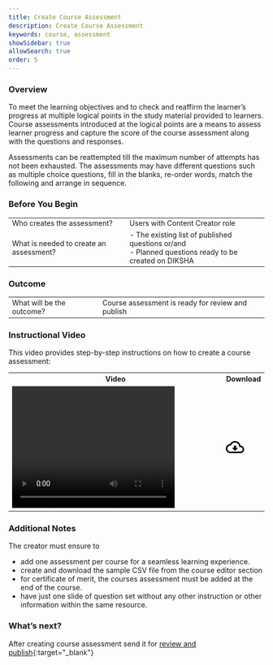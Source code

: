 ```yaml
---
title: Create Course Assessment
description: Create Course Assessment
keywords: course, assessment
showSidebar: true
allowSearch: true
order: 5
---
```


### Overview

To meet the learning objectives and to check and reaffirm the learner’s progress at multiple logical points in the study material provided to learners. Course assessments introduced at the logical points are a means to assess learner progress and capture the score of the course assessment along with the questions and responses. 

Assessments can be reattempted till the maximum number of attempts has not been exhausted. The assessments may have different questions such as multiple choice questions, fill in the blanks, re-order words, match the following and arrange in sequence. 


### Before You Begin

<table>
  <tr>
    <td>Who creates the assessment? </td>   
   <td>Users with Content Creator role</td>
   </tr>
   <tr>
  <td>What is needed to create an assessment?</td> 
  <td> - The existing list of published questions or/and <br> - Planned questions ready to be created on DIKSHA </td>
  </tr>
</table>

### Outcome

<table>
<tr>
    <td>What will be the outcome?</td>
    <td>Course assessment is ready for review and publish</td>
  </tr>
</table>

### Instructional Video  

This video provides step-by-step instructions on how to create a course assessment:

<table>
<tr>
   <th style="width:85%;">Video</th>
    <th style="width:15%;">Download</th>
  </tr>
  <tr>
    <td><video width="320" height="240" controls><source src="../video/create-course-assessment.mp4" type="video/mp4"></video></td>
    <td class="text-center"><a href="../video/create-course-assessment.mp4" download><img src="../../../assets/imgs/icons/outline_cloud_download.png"></a></td>
    </tr>
</table>

 

### Additional Notes

The creator must ensure to
- add one assessment per course for a seamless learning experience.
- create and download the sample CSV file from the course editor section
- for certificate of merit, the courses assessment must be added at the end of the course.
- have just one slide of question set without any other instruction or other information within the same resource. 

### What’s next?  

After creating course assessment send it for [review and publish](./review-publish-course-assmnt.html){:target="_blank"} 

